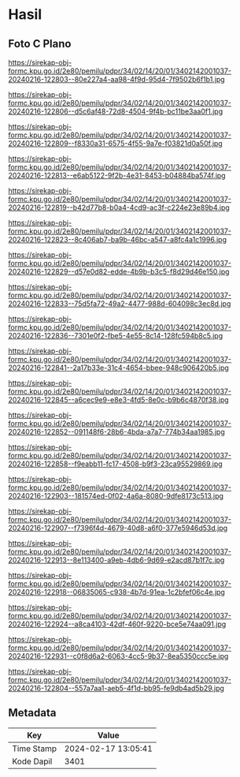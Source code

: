 # Hasil

## Foto C Plano

https://sirekap-obj-formc.kpu.go.id/2e80/pemilu/pdpr/34/02/14/20/01/3402142001037-20240216-122803--80e227a4-aa98-4f9d-95d4-7f9502b6f1b1.jpg

https://sirekap-obj-formc.kpu.go.id/2e80/pemilu/pdpr/34/02/14/20/01/3402142001037-20240216-122806--d5c6af48-72d8-4504-9f4b-bc11be3aa0f1.jpg

https://sirekap-obj-formc.kpu.go.id/2e80/pemilu/pdpr/34/02/14/20/01/3402142001037-20240216-122809--f8330a31-6575-4f55-9a7e-f03821d0a50f.jpg

https://sirekap-obj-formc.kpu.go.id/2e80/pemilu/pdpr/34/02/14/20/01/3402142001037-20240216-122813--e6ab5122-9f2b-4e31-8453-b04884ba574f.jpg

https://sirekap-obj-formc.kpu.go.id/2e80/pemilu/pdpr/34/02/14/20/01/3402142001037-20240216-122819--b42d77b8-b0a4-4cd9-ac3f-c224e23e89b4.jpg

https://sirekap-obj-formc.kpu.go.id/2e80/pemilu/pdpr/34/02/14/20/01/3402142001037-20240216-122823--8c406ab7-ba9b-46bc-a547-a8fc4a1c1996.jpg

https://sirekap-obj-formc.kpu.go.id/2e80/pemilu/pdpr/34/02/14/20/01/3402142001037-20240216-122829--d57e0d82-edde-4b9b-b3c5-f8d29d46e150.jpg

https://sirekap-obj-formc.kpu.go.id/2e80/pemilu/pdpr/34/02/14/20/01/3402142001037-20240216-122833--75d5fa72-49a2-4477-988d-604098c3ec8d.jpg

https://sirekap-obj-formc.kpu.go.id/2e80/pemilu/pdpr/34/02/14/20/01/3402142001037-20240216-122836--7301e0f2-fbe5-4e55-8c14-128fc594b8c5.jpg

https://sirekap-obj-formc.kpu.go.id/2e80/pemilu/pdpr/34/02/14/20/01/3402142001037-20240216-122841--2a17b33e-31c4-4654-bbee-948c906420b5.jpg

https://sirekap-obj-formc.kpu.go.id/2e80/pemilu/pdpr/34/02/14/20/01/3402142001037-20240216-122845--a6cec9e9-e8e3-4fd5-8e0c-b9b6c4870f38.jpg

https://sirekap-obj-formc.kpu.go.id/2e80/pemilu/pdpr/34/02/14/20/01/3402142001037-20240216-122852--091148f6-28b6-4bda-a7a7-774b34aa1985.jpg

https://sirekap-obj-formc.kpu.go.id/2e80/pemilu/pdpr/34/02/14/20/01/3402142001037-20240216-122858--f9eabb11-fc17-4508-b9f3-23ca95529869.jpg

https://sirekap-obj-formc.kpu.go.id/2e80/pemilu/pdpr/34/02/14/20/01/3402142001037-20240216-122903--181574ed-0f02-4a6a-8080-9dfe8173c513.jpg

https://sirekap-obj-formc.kpu.go.id/2e80/pemilu/pdpr/34/02/14/20/01/3402142001037-20240216-122907--f7396f4d-4679-40d8-a6f0-377e5946d53d.jpg

https://sirekap-obj-formc.kpu.go.id/2e80/pemilu/pdpr/34/02/14/20/01/3402142001037-20240216-122913--8e113400-a9eb-4db6-9d69-e2acd87b1f7c.jpg

https://sirekap-obj-formc.kpu.go.id/2e80/pemilu/pdpr/34/02/14/20/01/3402142001037-20240216-122918--06835065-c938-4b7d-91ea-1c2bfef06c4e.jpg

https://sirekap-obj-formc.kpu.go.id/2e80/pemilu/pdpr/34/02/14/20/01/3402142001037-20240216-122924--a8ca4103-42df-460f-9220-bce5e74aa091.jpg

https://sirekap-obj-formc.kpu.go.id/2e80/pemilu/pdpr/34/02/14/20/01/3402142001037-20240216-122931--c0f8d6a2-6063-4cc5-9b37-8ea5350ccc5e.jpg

https://sirekap-obj-formc.kpu.go.id/2e80/pemilu/pdpr/34/02/14/20/01/3402142001037-20240216-122804--557a7aa1-aeb5-4f1d-bb95-fe9db4ad5b29.jpg


## Metadata

| Key        | Value               |
| ---------- | ------------------- |
| Time Stamp | 2024-02-17 13:05:41 |
| Kode Dapil | 3401                |



